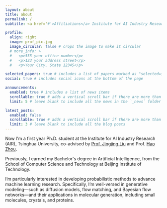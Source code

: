 ```yaml
---
layout: about
title: about
permalink: /
subtitle: <a href='#'>Affiliations</a> Institute for AI Industry Research (AIR), Tsinghua University

profile:
  align: right
  image: prof_pic.jpg
  image_circular: false # crops the image to make it circular
  # more_info: >
  #   <p>555 your office number</p>
  #   <p>123 your address street</p>
  #   <p>Your City, State 12345</p>

selected_papers: true # includes a list of papers marked as "selected={true}"
social: true # includes social icons at the bottom of the page

announcements:
  enabled: true # includes a list of news items
  scrollable: true # adds a vertical scroll bar if there are more than 3 news items
  limit: 5 # leave blank to include all the news in the `_news` folder

latest_posts:
  enabled: false
  scrollable: true # adds a vertical scroll bar if there are more than 3 new posts items
  limit: 3 # leave blank to include all the blog posts
---
```


Now I'm a first year Ph.D. student at the Institute for AI Industry Research (AIR), Tsinghua University, co-advised by [Prof. Jingjing Liu](https://air.tsinghua.edu.cn/en/info/1046/1194.htm) and Prof. [Hao Zhou](https://zhouh.github.io/). 

Previously, I earned my Bachelor's degree in Artificial Intelligence, from the School of Computer Science and Technology at Beijing Institute of Technology.

I’m particularly interested in developing probabilistic methods to advance machine learning research. Specifically, I’m well-versed in generative modeling—such as diffusion models, flow matching, and Bayesian flow networks—and their applications in molecular generation, including small molecules, crystals, and proteins.

<!-- Put your address / P.O. box / other info right below your picture. You can also disable any of these elements by editing `profile` property of the YAML header of your `_pages/about.md`. Edit `_bibliography/papers.bib` and Jekyll will render your [publications page](/al-folio/publications/) automatically.

Link to your social media connections, too. This theme is set up to use [Font Awesome icons](https://fontawesome.com/) and [Academicons](https://jpswalsh.github.io/academicons/), like the ones below. Add your Facebook, Twitter, LinkedIn, Google Scholar, or just disable all of them. -->
